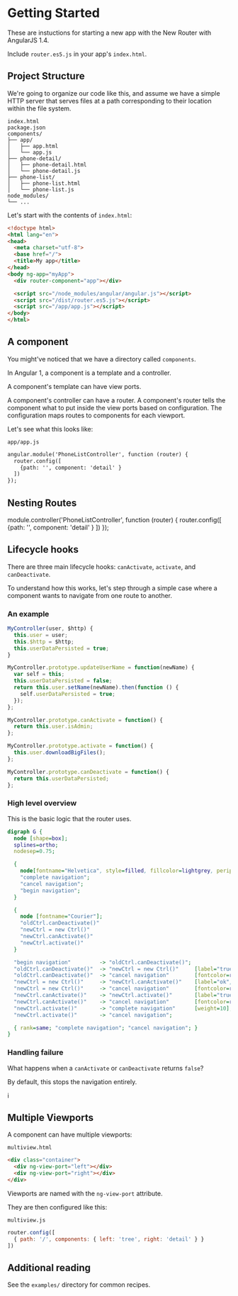 # Getting Started

These are instuctions for starting a new app with the New Router with AngularJS 1.4.

Include `router.es5.js` in your app's `index.html`.


## Project Structure

We're going to organize our code like this, and assume we have a simple HTTP server
that serves files at a path corresponding to their location within the file system.

```
index.html
package.json
components/
├── app/
│   ├── app.html
│   └── app.js
├── phone-detail/
│   ├── phone-detail.html
│   └── phone-detail.js
├── phone-list/
│   ├── phone-list.html
│   └── phone-list.js
node_modules/
└── ...
```

Let's start with the contents of `index.html`:

```html
<!doctype html>
<html lang="en">
<head>
  <meta charset="utf-8">
  <base href="/">
  <title>My app</title>
</head>
<body ng-app="myApp">
  <div router-component="app"></div>

  <script src="/node_modules/angular/angular.js"></script>
  <script src="/dist/router.es5.js"></script>
  <script src="/app/app.js"></script>
</body>
</html>
```


## A component

You might've noticed that we have a directory called `components`.

In Angular 1, a component is a template and a controller.

<!--
<aside>
In Angular 2, the DI system understands how to... .

In Angular 1, we need this component system to hook up child routers.
</aside>
-->

A component's template can have view ports.

A component's controller can have a router.
A component's router tells the component what to put inside the view ports based on configuration.
The configuration maps routes to components for each viewport.

Let's see what this looks like:

`app/app.js`
```html
angular.module('PhoneListController', function (router) {
  router.config([
    {path: '', component: 'detail' }
  ])
});
```

## Nesting Routes

module.controller('PhoneListController', function (router) {
  router.config([
    {path: '', component: 'detail' }
  ])
});


## Lifecycle hooks

There are three main lifecycle hooks: `canActivate`, `activate`, and `canDeactivate`.

To understand how this works, let's step through a simple case where a component wants to navigate from one route to another.


### An example

```js
MyController(user, $http) {
  this.user = user;
  this.$http = $http;
  this.userDataPersisted = true;
}

MyController.prototype.updateUserName = function(newName) {
  var self = this;
  this.userDataPersisted = false;
  return this.user.setName(newName).then(function () {
    self.userDataPersisted = true;
  });
};

MyController.prototype.canActivate = function() {
  return this.user.isAdmin;
};

MyController.prototype.activate = function() {
  this.user.downloadBigFiles();
};

MyController.prototype.canDeactivate = function() {
  return this.userDataPersisted;
};
```

### High level overview

This is the basic logic that the router uses.

```dot
digraph G {
  node [shape=box];
  splines=ortho;
  nodesep=0.75;

  {
    node[fontname="Helvetica", style=filled, fillcolor=lightgrey, peripheries=0];
    "complete navigation";
    "cancel navigation";
    "begin navigation";
  }

  {
    node [fontname="Courier"];
    "oldCtrl.canDeactivate()"
    "newCtrl = new Ctrl()"
    "newCtrl.canActivate()"
    "newCtrl.activate()"
  }

  "begin navigation"         -> "oldCtrl.canDeactivate()";
  "oldCtrl.canDeactivate()"  -> "newCtrl = new Ctrl()"     [label="true", weight=10, fontcolor=darkgreen];
  "oldCtrl.canDeactivate()"  -> "cancel navigation"        [fontcolor=red];
  "newCtrl = new Ctrl()"     -> "newCtrl.canActivate()"    [label="ok", weight=10, fontcolor=darkgreen];
  "newCtrl = new Ctrl()"     -> "cancel navigation"        [fontcolor=red];
  "newCtrl.canActivate()"    -> "newCtrl.activate()"       [label="true", weight=10, fontcolor=darkgreen];
  "newCtrl.canActivate()"    -> "cancel navigation"        [fontcolor=red];
  "newCtrl.activate()"       -> "complete navigation"      [weight=10];
  "newCtrl.activate()"       -> "cancel navigation";

  { rank=same; "complete navigation"; "cancel navigation"; }
}
```

<!--
TODO: show multi-level
-->


### Handling failure

What happens when a `canActivate` or `canDeactivate` returns `false`?

By default, this stops the navigation entirely.

<!--
TODO: show multiple levels
TODO:
-->
i



## Multiple Viewports

A component can have multiple viewports:

`multiview.html`
```html
<div class="container">
  <div ng-view-port="left"></div>
  <div ng-view-port="right"></div>
</div>
```

Viewports are named with the `ng-view-port` attribute.

They are then configured like this:

`multiview.js`
```js
router.config([
  { path: '/', components: { left: 'tree', right: 'detail' } }
])
```


## Additional reading

See the `examples/` directory for common recipes.
